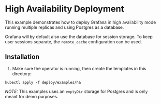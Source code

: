 # High Availability Deployment

This example demonstrates how to deploy Grafana in high availability mode running multiple replicas and using Postgres as a database.

Grafana will by default also use the database for session storage. To keep user sessions separate, the `remote_cache` configuration can be used.

## Installation

1. Make sure the operator is running, then create the templates in this directory:

```shell
kubectl apply -f deploy/examples/ha
```

*NOTE:* This examples uses an `emptyDir` storage for Postgres and is only meant for demo purposes.
